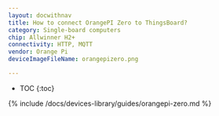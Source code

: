 ```yaml
---
layout: docwithnav
title: How to connect OrangePI Zero to ThingsBoard?
category: Single-board computers
chip: Allwinner H2+
connectivity: HTTP, MQTT
vendor: Orange Pi
deviceImageFileName: orangepizero.png

---
```


* TOC
{:toc}

{% include /docs/devices-library/guides/orangepi-zero.md %}